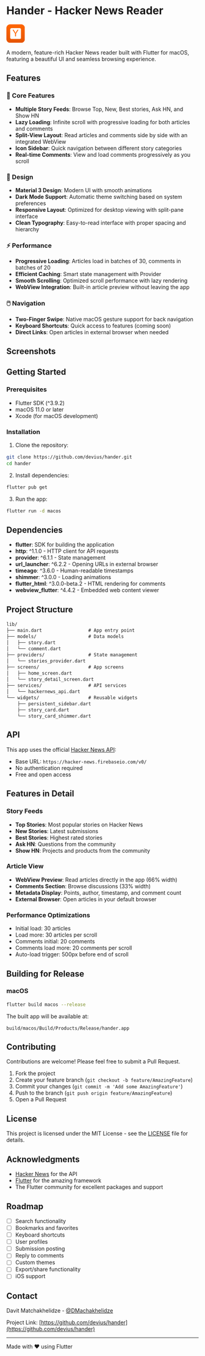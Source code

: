 # Hander - Hacker News Reader

<img src="https://github.com/devius/hander/blob/main/hander.png" width="48">

A modern, feature-rich Hacker News reader built with Flutter for macOS, featuring a beautiful UI and seamless browsing experience.

## Features

### 🎯 Core Features

- **Multiple Story Feeds**: Browse Top, New, Best stories, Ask HN, and Show HN
- **Lazy Loading**: Infinite scroll with progressive loading for both articles and comments
- **Split-View Layout**: Read articles and comments side by side with an integrated WebView
- **Icon Sidebar**: Quick navigation between different story categories
- **Real-time Comments**: View and load comments progressively as you scroll

### 🎨 Design

- **Material 3 Design**: Modern UI with smooth animations
- **Dark Mode Support**: Automatic theme switching based on system preferences
- **Responsive Layout**: Optimized for desktop viewing with split-pane interface
- **Clean Typography**: Easy-to-read interface with proper spacing and hierarchy

### ⚡ Performance

- **Progressive Loading**: Articles load in batches of 30, comments in batches of 20
- **Efficient Caching**: Smart state management with Provider
- **Smooth Scrolling**: Optimized scroll performance with lazy rendering
- **WebView Integration**: Built-in article preview without leaving the app

### 🖱️ Navigation

- **Two-Finger Swipe**: Native macOS gesture support for back navigation
- **Keyboard Shortcuts**: Quick access to features (coming soon)
- **Direct Links**: Open articles in external browser when needed

## Screenshots

<!-- Add screenshots here -->

## Getting Started

### Prerequisites

- Flutter SDK (^3.9.2)
- macOS 11.0 or later
- Xcode (for macOS development)

### Installation

1. Clone the repository:

```bash
git clone https://github.com/devius/hander.git
cd hander
```

2. Install dependencies:

```bash
flutter pub get
```

3. Run the app:

```bash
flutter run -d macos
```

## Dependencies

- **flutter**: SDK for building the application
- **http**: ^1.1.0 - HTTP client for API requests
- **provider**: ^6.1.1 - State management
- **url_launcher**: ^6.2.2 - Opening URLs in external browser
- **timeago**: ^3.6.0 - Human-readable timestamps
- **shimmer**: ^3.0.0 - Loading animations
- **flutter_html**: ^3.0.0-beta.2 - HTML rendering for comments
- **webview_flutter**: ^4.4.2 - Embedded web content viewer

## Project Structure

```
lib/
├── main.dart                 # App entry point
├── models/                   # Data models
│   ├── story.dart
│   └── comment.dart
├── providers/                # State management
│   └── stories_provider.dart
├── screens/                  # App screens
│   ├── home_screen.dart
│   └── story_detail_screen.dart
├── services/                 # API services
│   └── hackernews_api.dart
└── widgets/                  # Reusable widgets
    ├── persistent_sidebar.dart
    ├── story_card.dart
    └── story_card_shimmer.dart
```

## API

This app uses the official [Hacker News API](https://github.com/HackerNews/API):

- Base URL: `https://hacker-news.firebaseio.com/v0/`
- No authentication required
- Free and open access

## Features in Detail

### Story Feeds

- **Top Stories**: Most popular stories on Hacker News
- **New Stories**: Latest submissions
- **Best Stories**: Highest rated stories
- **Ask HN**: Questions from the community
- **Show HN**: Projects and products from the community

### Article View

- **WebView Preview**: Read articles directly in the app (66% width)
- **Comments Section**: Browse discussions (33% width)
- **Metadata Display**: Points, author, timestamp, and comment count
- **External Browser**: Open articles in your default browser

### Performance Optimizations

- Initial load: 30 articles
- Load more: 30 articles per scroll
- Comments initial: 20 comments
- Comments load more: 20 comments per scroll
- Auto-load trigger: 500px before end of scroll

## Building for Release

### macOS

```bash
flutter build macos --release
```

The built app will be available at:

```
build/macos/Build/Products/Release/hander.app
```

## Contributing

Contributions are welcome! Please feel free to submit a Pull Request.

1. Fork the project
2. Create your feature branch (`git checkout -b feature/AmazingFeature`)
3. Commit your changes (`git commit -m 'Add some AmazingFeature'`)
4. Push to the branch (`git push origin feature/AmazingFeature`)
5. Open a Pull Request

## License

This project is licensed under the MIT License - see the [LICENSE](LICENSE) file for details.

## Acknowledgments

- [Hacker News](https://news.ycombinator.com/) for the API
- [Flutter](https://flutter.dev/) for the amazing framework
- The Flutter community for excellent packages and support

## Roadmap

- [ ] Search functionality
- [ ] Bookmarks and favorites
- [ ] Keyboard shortcuts
- [ ] User profiles
- [ ] Submission posting
- [ ] Reply to comments
- [ ] Custom themes
- [ ] Export/share functionality
- [ ] iOS support

## Contact

Davit Matchakhelidze - [@DMachakhelidze](https://x.com/DMachakhelidze)

Project Link: [https://github.com/devius/hander](https://github.com/devius/hander)

---

Made with ❤️ using Flutter
